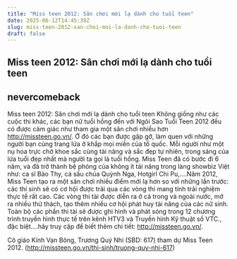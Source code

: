 ```yaml
---
title: "Miss teen 2012: Sân chơi mới lạ dành cho tuổi teen"
date: 2025-06-12T14:45:39Z
slug: miss-teen-2012-san-choi-moi-la-danh-cho-tuoi-teen
draft: false
---
```


## Miss teen 2012: Sân chơi mới lạ dành cho tuổi teen

## nevercomeback

Miss teen 2012: Sân chơi mới lạ dành cho tuổi teen
Không giống như các cuộc thi khác, các bạn nữ tuổi hồng đến với Ngôi Sao Tuổi Teen 2012 đều có được cảm giác như tham gia một sân chơi nhiều hơn http://missteen.go.vn/. Ở đó các bạn được gặp gỡ, làm quen với những người bạn cùng trang lứa ở khắp mọi miền của tổ quốc. Mỗi người như một nụ hoa trực chờ khoe sắc cùng tài năng và sắc đẹp tự nhiên, trong sáng của lứa tuổi đẹp nhất mà người ta gọi là tuổi hồng. Miss Teen đã có bước đi 6 năm, và đã trở thành bệ phóng của không ít tài năng trong làng showbiz Việt như: ca sĩ Bảo Thy, cá sấu chúa Quỳnh Nga, Hotgirl Chi Pu,….Năm 2012, Miss Teen tạo ra một sân chơi nhiều điểm mới lạ hơn so với những lần trước: các thí sinh sẽ có cơ hội được trải qua các vòng thi mang tính trải nghiệm thực tế rất cao. Các vòng thi tài được diễn ra ở cả trong và ngoài nước, mở ra nhiều thử thách, tạo thêm nhiều cơ hội phát huy tài năng của các nữ sinh. Toàn bộ các phần thi tài sẽ được ghi hình và phát sóng trong 12 chương trình truyền hình thực tế trên kênh HTV3 và Truyền hình Kỹ thuật số VTC., đặc biệt….hãy truy cập để biết thêm chi tiết: http://missteen.go.vn/.

Cô giáo Kính Vạn Bông, Trương Quý Nhi (SBD: 617) tham dự Miss Teen 2012. (http://missteen.go.vn/thi-sinh/truong-quy-nhi-617)